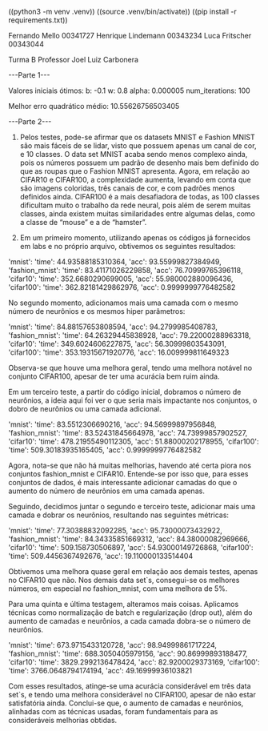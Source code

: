 
((python3 -m venv .venv))
((source .venv/bin/activate))
((pip install -r requirements.txt))



Fernando Mello
00341727
Henrique Lindemann
00343234
Luca Fritscher
00343044

Turma B
Professor Joel Luiz Carbonera

---Parte 1---

Valores iniciais ótimos:
b: -0.1
w: 0.8
alpha: 0.000005
num_iterations: 100

Melhor erro quadrático médio: 10.55626756503405

---Parte 2---

1. Pelos testes, pode-se afirmar que os datasets MNIST e Fashion MNIST são mais fáceis de se lidar, visto que possuem apenas um canal de cor, e 10 classes. O data set MNIST acaba sendo menos complexo ainda, pois os números possuem um padrão de desenho mais bem definido do que as roupas que o Fashion MNIST apresenta. Agora, em relação ao CIFAR10 e CIFAR100, a complexidade aumenta, levando em conta que são imagens coloridas, três canais de cor, e com padrões menos definidos ainda. CIFAR100 é a mais desafiadora de todas, as 100 classes dificultam muito o trabalho da rede neural, pois além de serem muitas classes, ainda existem muitas similaridades entre algumas delas, como a classe de “mouse” e a de “hamster”.

2. Em um primeiro momento, utilizando apenas os códigos já fornecidos em labs e no próprio arquivo, obtivemos os seguintes resultados:

'mnist': 'time': 44.93588185310364, 'acc': 93.55999827384949, 
'fashion_mnist': 'time': 83.41171026229858, 'acc': 76.70999765396118,
 'cifar10': 'time': 352.6680290699005, 'acc': 55.980002880096436, 
'cifar100': 'time': 362.82181429862976, 'acc': 0.9999999776482582

No segundo momento, adicionamos mais uma camada com o mesmo número de neurônios e os mesmos hiper parâmetros:

'mnist': 'time': 84.88157653808594, 'acc': 94.2799985408783,
 'fashion_mnist': 'time': 64.26329445838928, 'acc': 79.22000288963318, 
'cifar10': 'time': 349.6024606227875, 'acc': 56.30999803543091,
 'cifar100': 'time': 353.19315671920776, 'acc': 16.009999811649323

Observa-se que houve uma melhora geral, tendo uma melhora notável no conjunto CIFAR100, apesar de ter uma acurácia bem ruim ainda.

Em um terceiro teste, a partir do código inicial, dobramos o número de neurônios, a ideia aqui foi ver o que seria mais impactante nos conjuntos, o dobro de neurônios ou uma camada adicional.

'mnist': 'time': 83.5512306690216, 'acc': 94.56999897956848, 
'fashion_mnist': 'time': 83.52431845664978, 'acc': 74.73999857902527, 
'cifar10': 'time': 478.21955490112305, 'acc': 51.88000202178955, 
'cifar100': 'time': 509.30183935165405, 'acc': 0.9999999776482582

Agora, nota-se que não há muitas melhorias, havendo até certa piora nos conjuntos fashion_mnist e CIFAR10. Entende-se por isso que, para esses conjuntos de dados, é mais interessante adicionar camadas do que o aumento do número de neurônios em uma camada apenas.

Seguindo, decidimos juntar o segundo e terceiro teste, adicionar mais uma camada e dobrar os neurônios, resultando nas seguintes métricas: 

'mnist': 'time': 77.30388832092285, 'acc': 95.73000073432922,
 'fashion_mnist': 'time': 84.34335851669312, 'acc': 84.38000082969666, 
'cifar10': 'time': 509.158730506897, 'acc': 54.93000149726868, 
'cifar100': 'time': 509.4456367492676, 'acc': 19.110000133514404

Obtivemos uma melhora quase geral em relação aos demais testes, apenas no CIFAR10 que não. Nos demais data set`s, consegui-se os melhores números, em especial no fashion_mnist, com uma melhora de 5%.

Para uma quinta e última testagem, alteramos mais coisas. Aplicamos técnicas como normalização de batch e regularização (drop out), além do aumento de camadas e neurônios, a cada camada dobra-se o número de neurônios. 

'mnist': 'time': 673.9715433120728, 'acc': 98.94999861717224, 
'fashion_mnist': 'time': 688.3050405979156, 'acc': 90.86999893188477, 
'cifar10': 'time': 3829.2992136478424, 'acc': 82.9200029373169, 
'cifar100': 'time': 3766.0648794174194, 'acc': 49.16999936103821

Com esses resultados, atinge-se uma acurácia considerável em três data set`s, e tendo uma melhora considerável no CIFAR100, apesar de não estar satisfatória ainda. Conclui-se que, o aumento de camadas e neurônios, alinhadas com as técnicas usadas, foram fundamentais para as consideráveis melhorias obtidas. 
